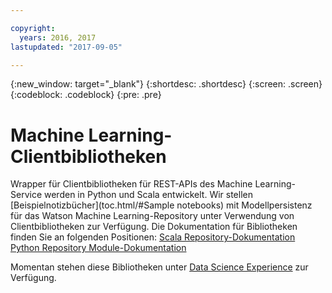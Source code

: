 ```yaml
---

copyright:
  years: 2016, 2017
lastupdated: "2017-09-05"

---
```


{:new_window: target="_blank"}
{:shortdesc: .shortdesc}
{:screen: .screen}
{:codeblock: .codeblock}
{:pre: .pre}

# Machine Learning-Clientbibliotheken

Wrapper für Clientbibliotheken für REST-APIs des Machine Learning-Service werden in Python und Scala entwickelt.
Wir stellen [Beispielnotizbücher](toc.html/#Sample notebooks) mit Modellpersistenz für das Watson Machine Learning-Repository unter Verwendung von Clientbibliotheken zur Verfügung.
Die Dokumentation für Bibliotheken finden Sie an folgenden Positionen:
[Scala Repository-Dokumentation](https://watson-ml-staging-libs.mybluemix.net/repository-scala/)
[Python Repository Module-Dokumentation](https://watson-ml-staging-libs.mybluemix.net/repository-python/)

Momentan stehen diese Bibliotheken unter [Data Science Experience](https://datascience.ibm.com) zur Verfügung.

